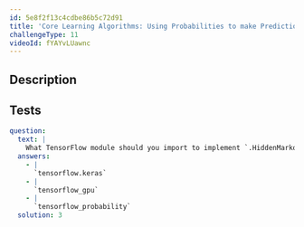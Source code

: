 ```yaml
---
id: 5e8f2f13c4cdbe86b5c72d91
title: 'Core Learning Algorithms: Using Probabilities to make Predictions'
challengeType: 11
videoId: fYAYvLUawnc
---
```


## Description

<section id='description'>

</section>

## Tests

<section id='tests'>

```yml
question:
  text: |
    What TensorFlow module should you import to implement `.HiddenMarkovModel()`?
  answers:
    - |
      `tensorflow.keras`
    - |
      `tensorflow_gpu`
    - |
      `tensorflow_probability`
  solution: 3
```

</section>
